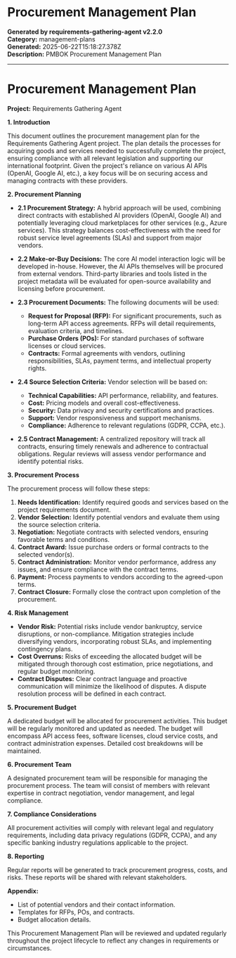 # Procurement Management Plan

**Generated by requirements-gathering-agent v2.2.0**  
**Category:** management-plans  
**Generated:** 2025-06-22T15:18:27.378Z  
**Description:** PMBOK Procurement Management Plan

---

# Procurement Management Plan

**Project:** Requirements Gathering Agent

**1. Introduction**

This document outlines the procurement management plan for the Requirements Gathering Agent project.  The plan details the processes for acquiring goods and services needed to successfully complete the project, ensuring compliance with all relevant legislation and supporting our international footprint.  Given the project's reliance on various AI APIs (OpenAI, Google AI, etc.), a key focus will be on securing access and managing contracts with these providers.

**2. Procurement Planning**

* **2.1 Procurement Strategy:**  A hybrid approach will be used, combining direct contracts with established AI providers (OpenAI, Google AI) and potentially leveraging cloud marketplaces for other services (e.g., Azure services). This strategy balances cost-effectiveness with the need for robust service level agreements (SLAs) and support from major vendors.

* **2.2 Make-or-Buy Decisions:**  The core AI model interaction logic will be developed in-house.  However, the AI APIs themselves will be procured from external vendors.  Third-party libraries and tools listed in the project metadata will be evaluated for open-source availability and licensing before procurement.

* **2.3 Procurement Documents:** The following documents will be used:
    * **Request for Proposal (RFP):** For significant procurements, such as long-term API access agreements.  RFPs will detail requirements, evaluation criteria, and timelines.
    * **Purchase Orders (POs):** For standard purchases of software licenses or cloud services.
    * **Contracts:** Formal agreements with vendors, outlining responsibilities, SLAs, payment terms, and intellectual property rights.

* **2.4 Source Selection Criteria:** Vendor selection will be based on:
    * **Technical Capabilities:** API performance, reliability, and features.
    * **Cost:** Pricing models and overall cost-effectiveness.
    * **Security:** Data privacy and security certifications and practices.
    * **Support:** Vendor responsiveness and support mechanisms.
    * **Compliance:** Adherence to relevant regulations (GDPR, CCPA, etc.).

* **2.5 Contract Management:** A centralized repository will track all contracts, ensuring timely renewals and adherence to contractual obligations.  Regular reviews will assess vendor performance and identify potential risks.

**3. Procurement Process**

The procurement process will follow these steps:

1. **Needs Identification:**  Identify required goods and services based on the project requirements document.
2. **Vendor Selection:**  Identify potential vendors and evaluate them using the source selection criteria.
3. **Negotiation:**  Negotiate contracts with selected vendors, ensuring favorable terms and conditions.
4. **Contract Award:**  Issue purchase orders or formal contracts to the selected vendor(s).
5. **Contract Administration:**  Monitor vendor performance, address any issues, and ensure compliance with the contract terms.
6. **Payment:**  Process payments to vendors according to the agreed-upon terms.
7. **Contract Closure:**  Formally close the contract upon completion of the procurement.

**4. Risk Management**

* **Vendor Risk:** Potential risks include vendor bankruptcy, service disruptions, or non-compliance. Mitigation strategies include diversifying vendors, incorporating robust SLAs, and implementing contingency plans.
* **Cost Overruns:**  Risks of exceeding the allocated budget will be mitigated through thorough cost estimation, price negotiations, and regular budget monitoring.
* **Contract Disputes:**  Clear contract language and proactive communication will minimize the likelihood of disputes.  A dispute resolution process will be defined in each contract.

**5. Procurement Budget**

A dedicated budget will be allocated for procurement activities. This budget will be regularly monitored and updated as needed.  The budget will encompass API access fees, software licenses, cloud service costs, and contract administration expenses.  Detailed cost breakdowns will be maintained.

**6. Procurement Team**

A designated procurement team will be responsible for managing the procurement process. The team will consist of members with relevant expertise in contract negotiation, vendor management, and legal compliance.

**7.  Compliance Considerations**

All procurement activities will comply with relevant legal and regulatory requirements, including data privacy regulations (GDPR, CCPA), and any specific banking industry regulations applicable to the project.

**8.  Reporting**

Regular reports will be generated to track procurement progress, costs, and risks. These reports will be shared with relevant stakeholders.


**Appendix:**

* List of potential vendors and their contact information.
* Templates for RFPs, POs, and contracts.
* Budget allocation details.


This Procurement Management Plan will be reviewed and updated regularly throughout the project lifecycle to reflect any changes in requirements or circumstances.
